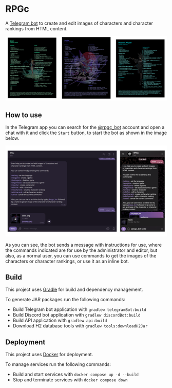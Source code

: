 # RPGc

A [Telegram bot](https://core.telegram.org/bots/) to create and edit images of characters and character rankings from 
HTML content.

![](artwork/rpgc-showcase.png)

## How to use

In the Telegram app you can search for the [@rpgc_bot](https://t.me/rpgc_bot) account and open a chat with it and click 
the `Start` button, to start the bot as shown in the image below.

![](artwork/rpgc-how-to-use.png)

As you can see, the bot sends a message with instructions for use, where the commands indicated are for use by the 
administrator and editor, but also, as a normal user, you can use commands to get the images of the characters or 
character rankings, or use it as an inline bot.

## Build

This project uses [Gradle](https://gradle.org/) for build and dependency management.

To generate JAR packages run the following commands:

- Build Telegram bot application with `gradlew telegramBot:build`
- Build Discord bot application with `gradlew discordBot:build`
- Build API application with `gradlew api:build`
- Download H2 database tools with `gradlew tools:downloadH2Jar`

## Deployment

This project uses [Docker](https://www.docker.com/) for deployment.

To manage services run the following commands:

- Build and start services with `docker compose up -d --build`
- Stop and terminate services with `docker compose down`